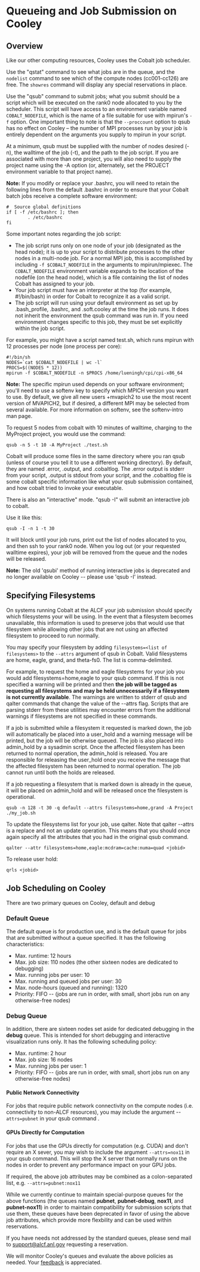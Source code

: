 # Queueing and Job Submission on Cooley
## Overview
Like our other computing resources, Cooley uses the Cobalt job scheduler. 

Use the "qstat" command to see what jobs are in the queue, and the ```nodelist``` command to see which of the compute nodes (cc001-cc126) are free.  The ```showres``` command will display any special reservations in place.

Use the "qsub" command to submit jobs; what you submit should be a script which will be executed on the rank0 node allocated to you by the scheduler. This script will have access to an environment variable named ```COBALT_NODEFILE```, which is the name of a file suitable for use with mpirun's ```-f``` option.  One important thing to note is that the ```--proccount``` option to qsub has no effect on Cooley – the number of MPI processes run by your job is entirely dependent on the arguments you supply to mpirun in your script.

At a minimum, qsub must be supplied with the number of nodes desired (-n), the walltime of the job (-t), and the path to the job script.  If you are associated with more than one project, you will also need to supply the project name using the -A option (or, alternately, set the PROJECT environment variable to that project name).

**Note:** If you modify or replace your .bashrc, you will need to retain the following lines from the default .bashrc in order to ensure that your Cobalt batch jobs receive a complete software environment:

```
#  Source global definitions
if [ -f /etc/bashrc ]; then
        . /etc/bashrc
fi
```

Some important notes regarding the job script:
  - The job script runs only on one node of your job (designated as the head node); it is up to your script to distribute processes to the other nodes in a multi-node job.  For a normal MPI job, this is accomplished by including ```-f $COBALT_NODEFILE``` in the arguments to mpirun/mpiexec. The ```COBALT_NODEFILE``` environment variable expands to the location of the nodefile (on the head node), which is a file containing the list of nodes Cobalt has assigned to your job.
  - Your job script must have an interpreter at the top (for example, #!/bin/bash) in order for Cobalt to recognize it as a valid script.
  - The job script will run using your default environment as set up by .bash_profile, .bashrc, and .soft.cooley at the time the job runs.  It does not inherit the environment the qsub command was run in.  If you need environment changes specific to this job, they must be set explicitly within the job script.

For example, you might have a script named test.sh, which runs mpirun with 12 processes per node (one process per core):
```
#!/bin/sh
NODES=`cat $COBALT_NODEFILE | wc -l`
PROCS=$((NODES * 12))
mpirun -f $COBALT_NODEFILE -n $PROCS /home/lueningh/cpi/cpi-x86_64
```
**Note:** The specific mpirun used depends on your software environment; you'll need to use a softenv key to specify which MPICH version you want to use.  By default, we give all new users +mvapich2 to use the most recent version of MVAPICH2, but if desired, a different MPI may be selected from several available.  For more information on softenv, see the softenv-intro man page.

To request 5 nodes from cobalt with 10 minutes of walltime, charging to the MyProject project, you would use the command:
```
qsub -n 5 -t 10 -A MyProject ./test.sh
```
Cobalt will produce some files in the same directory where you ran qsub (unless of course you tell it to use a different working directory). By default, they are named <jobid>.error, <jobid>.output, and <jobid>.cobaltlog. The .error output is stderr from your script, .output is stdout from your script, and the .cobaltlog file is some cobalt specific information like what your qsub submission contained, and how cobalt tried to invoke your executable.

There is also an "interactive" mode. "qsub -I" will submit an interactive job to cobalt.  
  
Use it like this:
```
qsub -I -n 1 -t 30
```
  
It will block until your job runs, print out the list of nodes allocated to you, and then ssh to your rank0 node. When you log out (or your requested walltime expires), your job will be removed from the queue and the nodes will be released.  
  
**Note:** The old 'qsubi' method of running interactive jobs is deprecated and no longer available on Cooley -- please use 'qsub -I' instead.
 
## Specifying Filesystems
On systems running Cobalt at the ALCF your job submission should specify which filesystems your will be using.  In the event that a filesystem becomes unavailable, this information is used to preserve jobs that would use that filesystem while allowing other jobs that are not using an affected filesystem to proceed to run normally.  

You may specify your filesystem by adding ```filesystems=<list of filesystems>``` to the ```--attrs``` argument of qsub in Cobalt. Valid filesystems are home, eagle, grand, and theta-fs0. The list is comma-delimited. 

For example, to request the home and eagle filesystems for your job you would add filesystems=home,eagle to your qsub command. If this is not specified a warning will be printed and then **the job will be tagged as requesting all filesystems and may be held unnecessarily if a filesystem is not currently available**. The warnings are written to stderr of qsub and qalter commands that change the value of the --attrs flag.  Scripts that are parsing stderr from these utilities may encounter errors from the additional warnings if filesystems are not specified in these commands.

If a job is submitted while a filesystem it requested is marked down, the job will automatically be placed into a user_hold and a warning message will be printed, but the job will be otherwise queued. The job is also placed into admin_hold by a sysadmin script. Once the affected filesystem has been returned to normal operation, the admin_hold is released. You are responsible for releasing the user_hold once you receive the message that the affected filesystem has been returned to normal operation. The job cannot run until both the holds are released.

If a job requesting a filesystem that is marked down is already in the queue, it will be placed on admin_hold and will be released once the filesystem is operational.
```
qsub -n 128 -t 30 -q default --attrs filesystems=home,grand -A Project ./my_job.sh
```
To update the filesystems list for your job, use qalter. Note that qalter --attrs is a replace and not an update operation. This means that you should once again specify all the attributes that you had in the original qsub command.
```
qalter --attr filesystems=home,eagle:mcdram=cache:numa=quad <jobid>
```
To release user hold:
```
qrls <jobid>
```

## Job Scheduling on Cooley
There are two primary queues on Cooley, default and debug

### Default Queue
The default queue is for production use, and is the default queue for jobs that are submitted without a queue specified. It has the following characteristics:
  
  - Max. runtime: 12 hours
  - Max. job size: 110 nodes (the other sixteen nodes are dedicated to debugging)
  - Max. running jobs per user: 10
  - Max. running and queued jobs per user: 30
  - Max. node-hours (queued and running): 1320
  - Priority: FIFO -- (jobs are run in order, with small, short jobs run on any otherwise-free nodes)

### Debug Queue
In addition, there are sixteen nodes set aside for dedicated debugging in the **debug** queue. This is intended for short debugging and interactive visualization runs only. It has the following scheduling policy:

  - Max. runtime: 2 hour
  - Max. job size: 16 nodes
  - Max. running jobs per user: 1
  - Priority: FIFO -- (jobs are run in order, with small, short jobs run on any otherwise-free nodes)

#### Public Network Connectivity
For jobs that require public network connectivity on the compute nodes (i.e. connectivity to non-ALCF resources), you may include the argument --```attrs=pubnet``` in your qsub command . 

#### GPUs Directly for Computation
For jobs that use the GPUs directly for computation (e.g. CUDA) and don't require an X sever, you may wish to include the argument ```--attrs=nox11``` in your qsub command.  This will stop the X server that normally runs on the nodes in order to prevent any performance impact on your GPU jobs.

If required, the above job attributes may be combined as a colon-separated list, e.g. ```--attrs=pubnet:nox11```

While we currently continue to maintain special-purpose queues for the above functions (the queues named **pubnet**, **pubnet-debug**, **nox11**, and **pubnet-nox11**) in order to maintain compatibility for submission scripts that use them, these queues have been deprecated in favor of using the above job attributes, which provide more flexbility and can be used within reservations.

If you have needs not addressed by the standard queues, please send mail to [support@alcf.anl.gov](https://mailto:support@alcf.anl.gov) requesting a reservation.

We will monitor Cooley's queues and evaluate the above policies as needed. Your [feedback](mailto:support@alcf.anl.gov) is appreciated.
  
  



